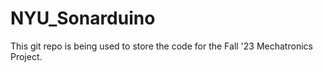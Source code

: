 # NYU_Sonarduino

This git repo is being used to store the code for the Fall '23 Mechatronics Project.